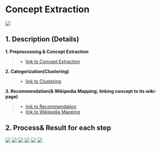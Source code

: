 # Concept Extraction
![][1]

## 1. Description (Details)
**1. Preprocessing & Concept Extraction**
>- [link to Concept Extraction](https://github.com/eliceio/conceptMap/blob/master/ConceptExtraction/conceptExtraction.py)

**2. Categorization(Clustering)**
>- [link to Clustering](https://github.com/eliceio/conceptMap/blob/master/ConceptExtraction/clustering.py)

**3. Recommendation(& Wikipedia Mapping; linking concept to its wiki-page)**
>- [link to Recommendation](https://github.com/eliceio/conceptMap/blob/master/ConceptExtraction/recommendation.py)
>- [link to Wikipedia Mapping](https://github.com/eliceio/conceptMap/blob/master/ConceptExtraction/conceptMapping.py)


## 2. Process& Result for each step
![][2]
![][3]
![][4]
![][5]
![][6]
![][7]


[1]:https://github.com/eliceio/conceptMap/blob/master/ConceptExtraction/note/slide/슬라이드2.PNG
[2]:https://github.com/eliceio/conceptMap/blob/master/ConceptExtraction/note/slide/슬라이드3.PNG
[3]:https://github.com/eliceio/conceptMap/blob/master/ConceptExtraction/note/slide/슬라이드4.PNG
[4]:https://github.com/eliceio/conceptMap/blob/master/ConceptExtraction/note/slide/슬라이드5.PNG
[5]:https://github.com/eliceio/conceptMap/blob/master/ConceptExtraction/note/slide/슬라이드6.PNG
[6]:https://github.com/eliceio/conceptMap/blob/master/ConceptExtraction/note/slide/슬라이드7.PNG
[7]:https://github.com/eliceio/conceptMap/blob/master/ConceptExtraction/note/slide/슬라이드8.PNG

